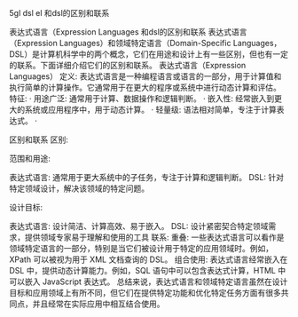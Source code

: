 5gl   dsl el  和dsl的区别和联系

表达式语言（Expression Languages 和dsl的区别和联系
 表达式语言（Expression Languages）和领域特定语言（Domain-Specific Languages，DSL）是计算机科学中的两个概念，它们在用途和设计上有一些区别，但也有一定的联系。下面详细介绍它们的区别和联系。
表达式语言（Expression Languages）
定义: 表达式语言是一种编程语言或语言的一部分，用于计算值和执行简单的计算操作。它通常用于在更大的程序或系统中进行动态计算和评估。
特征:
·  用途广泛: 通常用于计算、数据操作和逻辑判断。
·  嵌入性: 经常嵌入到更大的系统或应用程序中，用于动态计算。
·  轻量级: 语法相对简单，专注于计算表达式。
·  

区别和联系
区别:

范围和用途:

表达式语言: 通常用于更大系统中的子任务，专注于计算和逻辑判断。
DSL: 针对特定领域设计，解决该领域的特定问题。

设计目标:

表达式语言: 设计简洁、计算高效、易于嵌入。
DSL: 设计紧密契合特定领域需求，提供领域专家易于理解和使用的工具
联系:
重叠: 一些表达式语言可以看作是领域特定语言的一部分，特别是当它们被设计用于特定的应用领域时。例如，XPath 可以被视为用于 XML 文档查询的 DSL。
组合使用: 表达式语言经常嵌入在 DSL 中，提供动态计算能力。例如，SQL 语句中可以包含表达式计算，HTML 中可以嵌入 JavaScript 表达式。
总结来说，表达式语言和领域特定语言虽然在设计目标和应用领域上有所不同，但它们在提供特定功能和优化特定任务方面有很多共同点，并且经常在实际应用中相互结合使用。


